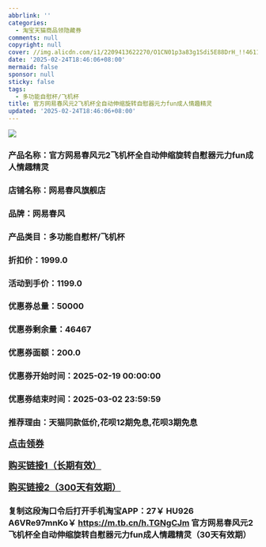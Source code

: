 ```yaml
---
abbrlink: ''
categories:
  - 淘宝天猫商品领隐藏券
comments: null
copyright: null
cover: //img.alicdn.com/i1/2209413622270/O1CN01p3a83g1Sdi5E88DrH_!!4611686018427382270-0-item_pic.jpg
date: '2025-02-24T18:46:06+08:00'
mermaid: false
sponsor: null
sticky: false
tags:
  - 多功能自慰杯/飞机杯
title: 官方网易春风元2飞机杯全自动伸缩旋转自慰器元力fun成人情趣精灵
updated: '2025-02-24T18:46:06+08:00'
--- 
```


![](//img.alicdn.com/i1/2209413622270/O1CN01p3a83g1Sdi5E88DrH_!!4611686018427382270-0-item_pic.jpg)

### 产品名称：官方网易春风元2飞机杯全自动伸缩旋转自慰器元力fun成人情趣精灵
### 店铺名称：网易春风旗舰店
### 品牌：网易春风
### 产品类目：多功能自慰杯/飞机杯
### 折扣价：1999.0
### 活动到手价：1199.0
### 优惠券总量：50000
### 优惠券剩余量：46467
### 优惠券面额：200.0
### 优惠券开始时间：2025-02-19 00:00:00	
### 优惠券结束时间：2025-03-02 23:59:59	
### 推荐理由：天猫同款低价,花呗12期免息,花呗3期免息

<p style="font-size: 18px; font-weight: bold;">
  <a href="https://uland.taobao.com/coupon/edetail?e=vcSw%2FCl5FPylhHvvyUNXZfh8CuWt5YH5OVuOuRD5gLJMmdsrkidbOWBzzpT26idJED7iCC%2Bt3R2ckjRo7dQuENK4GG%2BxbAMDbTbafg6iVWpbRA2PBYVQ9HiKZFSDLCTuRSHvQe2jOLZ9pbNCYX0I%2BPP%2BWUTgK%2F%2B0I%2BtaUgbudUxA%2B536asYsLWVfKa%2BhVnNDSvK3Vyd9FK1LDZgnAIRtVJjB6TX2HR3QQ5WKStDdyeTLAJho1Tgm24y1rRo98IyIzxHHRjXbSzC3GXpSbfs48n2DOzhKd3sMHQV9Uj2yrWgKDhJh%2FtqnsaOH3%2BaRQrYQeRTF1zNOw1SyHVvYwF84GiUzVkkdwsIm&traceId=216624f717406354773041765d1300&union_lens=lensId%3AOPT%401740635478%400bab1319_0e36_19545f59b03_5e23%4001%40eyJmbG9vcklkIjo3MzM1NH0ie" target="_blank">点击领券</a>
</p>
<p style="font-size: 18px; font-weight: bold;">
  <a href="https://s.click.taobao.com/t?e=m%3D2%26s%3DsEN6k488Yxxw4vFB6t2Z2ueEDrYVVa64K7Vc7tFgwiHjf2vlNIV67pNS5Qpp3aDuPfl2ZNdwIln3ID%2FV1RqsF4wnCJeELi4I%2FIEn%2BS1IjHAB0ghlTd7WlZVm%2FOAUUFw71qrpxiwMoCNxc1AtbZGVS8BMS0Z8hunFe84jI17xZ6nNEPXytV9ALoS4zvCRUrqu3IwNiM44kf20X8jJlQ6kAyW7X84S4GeI9gxzyhQvvyTb28tW1EQO3sqZbwPzZYHp5uVd21ynL0WPgysBSxHfUOXVLEPDWL24%2FufIeaShmLvWGPPZ03CRxIC3Gs3jrxyiMZGOWIx5SMDGDmntuH4VtA%3D%3D" target="_blank">购买链接1（长期有效）</a>
</p>
<p style="font-size: 18px; font-weight: bold;">
  <a href="https://s.click.taobao.com/v96atYs" target="_blank">购买链接2（300天有效期）</a>
</p>

### 复制这段淘口令后打开手机淘宝APP：27￥ HU926 A6VRe97mnKo￥ https://m.tb.cn/h.TGNgCJm  官方网易春风元2飞机杯全自动伸缩旋转自慰器元力fun成人情趣精灵（30天有效期）
